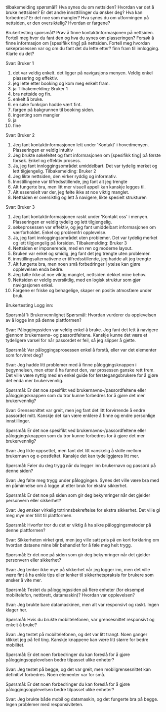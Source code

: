 tilbakemelding spørsmål?
Hva synes du om nettsiden?
Hvordan var det å bruke nettsiden?
Er det andre innsttillinger du ønsker deg?
Hva kan forbedres?
Er det noe som mangler?
Hva synes du om utformingen på nettsiden, er den oversiktelig?
Hvordan er fargene?

Brukertesting spørsmål?
Prøv å finne kontaktinformasjonen på nettsiden. Fortell meg hvor du fant den og hva du synes om plasseringen?
Forsøk å finne informasjon om [spesifikk ting] på nettsiden. Fortell meg hvordan søkeprosessen var og om du fant det du lette etter?
finn fram til innlogging. Klarte du det?

Svar: Bruker 1
1. det var veldig enkelt. det ligger på navigasjons menyen. Veldig enkel plassering og effektiv.
3. jeg lette etter booking og kom meg enkelt fram.
5. ja
Tilbakemelding: Bruker 1
1. bra nettside og fin.
2. enkelt å bruke.
3. en søke funksjon hadde vært fint.
4. fargen på bakgrunnen til booking siden.
5. ingenting som mangler
6. ja
7. fine

Svar: Bruker 2
1. Jeg fant kontaktinformasjonen lett under 'Kontakt' i hovedmenyen. Plasseringen er veldig intuitiv
2. Jeg brukte søkefeltet og fant informasjonen om [spesifikk ting] på første forsøk. Enkel og effektiv prosess.
3. Ja, jeg fant innloggingsområdet umiddelbart. Det var tydelig merket og lett tilgjengelig.
Tilbakemelding: Bruker 2
1. Jeg likte nettsiden, den virker ryddig og informativ.
2. Innstillingene var tilfredsstillende, jeg fant alt jeg trengte
3. Alt fungerte bra, men litt mer visuell appell kan kanskje legges til.
4. Alt essensielt var der, jeg følte ikke at noe viktig manglet.
5. Nettsiden er oversiktlig og lett å navigere, likte spesielt strukturen

Svar: Bruker 3
1. Jeg fant kontaktinformasjonen raskt under 'Kontakt oss' i menyen. Plasseringen er veldig tydelig og lett tilgjengelig.
2. søkeprosessen var effektiv, og jeg fant umiddelbart informasjonen om værforholdet. Enkel og problemfri opplevelse.
3. Ja, jeg fant innloggingsområdet uten problemer. Det var tydelig merket og lett tilgjengelig på forsiden.
Tilbakemelding: Bruker 3
1. Nettsiden er imponerende, med en ren og moderne layout.
2. Bruken var enkel og smidig, jeg fant det jeg trengte uten problemer.
3. innstillingsalternativene er tilfredsstillende, jeg hadde alt jeg trengte
4. Alt fungerte bra, men noen små forbedringer i ytelse kan gjøre opplevelsen enda bedre.
5. Jeg følte ikke at noe viktig manglet, nettsiden dekket mine behov.
6. Nettsiden er veldig oversiktlig, med en logisk struktur som gjør navigasjonen enkel.
7. Fargene er friske og behagelige, skaper en positiv atmosfære under bruk.



Brukertesting Logg inn: 

Spørsmål 1: Brukervennlighet
Spørsmål: Hvordan vurderer du opplevelsen av å logge inn på denne plattformen?

Svar: Påloggingssiden var veldig enkel å bruke. Jeg fant det lett å navigere gjennom brukernavns- og passordfeltene. Kanskje kunne det være et tydeligere varsel for når passordet er feil, så jeg slipper å gjette.

Spørsmål: Var påloggingsprosessen enkel å forstå, eller var det elementer som forvirret deg?

Svar: Jeg hadde litt problemer med å finne påloggingsknappen i begynnelsen, men etter å ha funnet den, var prosessen ganske rett frem. Det ville være nyttig med en enkel guide for førstegangsbrukere for å gjøre det enda mer brukervennlig.

Spørsmål: Er det noe spesifikt ved brukernavns-/passordfeltene eller påloggingsknappen som du tror kunne forbedres for å gjøre det mer brukervennlig?

Svar: Grensesnittet var greit, men jeg fant det litt forvirrende å endre passordet mitt. Kanskje det kan være enklere å finne og endre personlige innstillinger.

Spørsmål: Er det noe spesifikt ved brukernavns-/passordfeltene eller påloggingsknappen som du tror kunne forbedres for å gjøre det mer brukervennlig?

Svar: Jeg likte oppsettet, men fant det litt vanskelig å skille mellom brukernavn og e-postfeltet. Kanskje det kan tydeliggjøres litt mer.




Spørsmål: Føler du deg trygg når du legger inn brukernavn og passord på denne siden?

Svar: Jeg følte meg trygg under påloggingen. Synes det ville være bra med en påminnelse om å logge ut etter bruk for ekstra sikkerhet.

Spørsmål: Er det noe på siden som gir deg bekymringer når det gjelder personvern eller sikkerhet?

Svar: Jeg ønsker virkelig totrinnsbekreftelse for ekstra sikkerhet. Det ville gi meg mye mer tillit til plattformen.

Spørsmål: Hvorfor tror du det er viktig å ha sikre påloggingsmetoder på denne plattformen?

Svar: Sikkerheten virket grei, men jeg ville satt pris på en kort forklaring om hvordan dataene mine blir behandlet for å føle meg helt trygg.

Spørsmål: Er det noe på siden som gir deg bekymringer når det gjelder personvern eller sikkerhet?

Svar: Jeg tenker ikke mye på sikkerhet når jeg logger inn, men det ville være fint å ha enkle tips eller lenker til sikkerhetspraksis for brukere som ønsker å vite mer.


Spørsmål: Testet du påloggingssiden på flere enheter (for eksempel mobiltelefon, nettbrett, datamaskin)? Hvordan var opplevelsen?

Svar: Jeg brukte bare datamaskinen, men alt var responsivt og raskt. Ingen klager her.

Spørsmål: Hvis du brukte mobiltelefonen, var grensesnittet responsivt og enkelt å bruke?

Svar: Jeg testet på mobiltelefonen, og det var litt trangt. Noen ganger klikket jeg på feil ting. Kanskje knappene kan være litt større for bedre mobilitet.

Spørsmål: Er det noen forbedringer du kan foreslå for å gjøre påloggingsopplevelsen bedre tilpasset ulike enheter?

Svar: Jeg testet på begge, og det var greit, men mobilgrensesnittet kan definitivt forbedres. Noen elementer var for små.

Spørsmål: Er det noen forbedringer du kan foreslå for å gjøre påloggingsopplevelsen bedre tilpasset ulike enheter?

Svar: Jeg brukte både mobil og datamaskin, og det fungerte bra på begge. Ingen problemer med responsiviteten.
